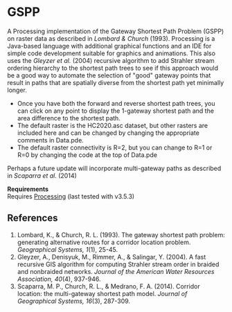 # GSPP
A Processing implementation of the Gateway Shortest Path Problem (GSPP) on raster data as described in *Lombard & Church* (1993). Processing is a Java-based language with additional graphical functions and an IDE for simple code development suitable for graphics and animations. This also uses the *Gleyzer et al.* (2004) recursive algorithm to add Strahler stream ordering hierarchy to the shortest path trees to see if this approach would be a good way to automate the selection of "good" gateway points that result in paths that are spatially diverse from the shortest path yet minimally longer.  
* Once you have both the forward and reverse shortest path trees, you can click on any point to display the 1-gateway shortest path and the area difference to the shortest path.  
* The default raster is the HC2020.asc dataset, but other rasters are included here and can be changed by changing the appropriate comments in Data.pde.  
* The default raster connectivity is R=2, but you can change to R=1 or R=0 by changing the code at the top of Data.pde  
  
Perhaps a future update will incorporate multi-gateway paths as described in *Scaparra et al.* (2014)  

**Requirements**  
Requires [Processing](https://processing.org/) (last tested with v3.5.3)  
  
## References  
1. Lombard, K., & Church, R. L. (1993). The gateway shortest path problem: generating alternative routes for a corridor location problem. *Geographical Systems, 1*(1), 25-45.
2. Gleyzer, A., Denisyuk, M., Rimmer, A., & Salingar, Y. (2004). A fast recursive GIS algorithm for computing Strahler stream order in braided and nonbraided networks. *Journal of the American Water Resources Association, 40*(4), 937-946.
3. Scaparra, M. P., Church, R. L., & Medrano, F. A. (2014). Corridor location: the multi-gateway shortest path model. *Journal of Geographical Systems, 16*(3), 287-309.
